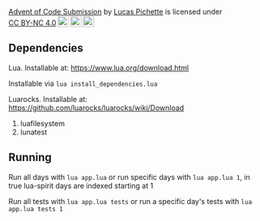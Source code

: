 <p xmlns:cc="http://creativecommons.org/ns#" xmlns:dct="http://purl.org/dc/terms/"><a property="dct:title" rel="cc:attributionURL" href="https://github.com/lcpichette/aoc-2024-lua">Advent of Code Submission</a> by <a rel="cc:attributionURL dct:creator" property="cc:attributionName" href="https://www.linkedin.com/in/lucas-pichette/">Lucas Pichette</a> is licensed under <a href="https://creativecommons.org/licenses/by-nc/4.0/?ref=chooser-v1" target="_blank" rel="license noopener noreferrer" style="display:inline-block;">CC BY-NC 4.0<img style="height:22px!important;margin-left:3px;vertical-align:text-bottom;" src="https://mirrors.creativecommons.org/presskit/icons/cc.svg?ref=chooser-v1" alt=""><img style="height:22px!important;margin-left:3px;vertical-align:text-bottom;" src="https://mirrors.creativecommons.org/presskit/icons/by.svg?ref=chooser-v1" alt=""><img style="height:22px!important;margin-left:3px;vertical-align:text-bottom;" src="https://mirrors.creativecommons.org/presskit/icons/nc.svg?ref=chooser-v1" alt=""></a></p>

## Dependencies

Lua. Installable at: https://www.lua.org/download.html

Installable via `lua install_dependencies.lua`

Luarocks. Installable at: https://github.com/luarocks/luarocks/wiki/Download

1. luafilesystem
2. lunatest

## Running

Run all days with `lua app.lua` or run specific days with `lua app.lua 1`, in true lua-spirit days are indexed starting at 1

Run all tests with `lua app.lua tests` or run a specific day's tests with `lua app.lua tests 1`
